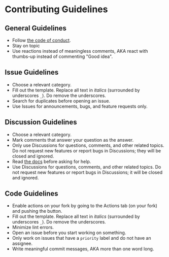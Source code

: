 # Contributing Guidelines

## General Guidelines

-   Follow [the code of conduct](CODE_OF_CONDUCT.md).
-   Stay on topic
-   Use reactions instead of meaningless comments, AKA react with thumbs-up instead of commenting "Good idea".

## Issue Guidelines

-   Choose a relevant category.
-   Fill out the template. Replace all text in _italics_ (surrounded by underscores `_`). Do remove the underscores.
-   Search for duplicates before opening an issue.
-   Use Issues for announcements, bugs, and feature requests only.

## Discussion Guidelines

-   Choose a relevant category.
-   Mark comments that answer your question as the answer.
-   Only use Discussions for questions, comments, and other related topics. Do not request new features or report bugs in Discussions; they will be closed and ignored.
-   Read [the docs](https://auth.onedot.cf/docs) before asking for help.
-   Use Discussions for questions, comments, and other related topics. Do not request new features or report bugs in Discussions; it will be closed and ignored.

## Code Guidelines

-   Enable actions on your fork by going to the Actions tab (on your fork) and pushing the button.
-   Fill out the template. Replace all text in _italics_ (surrounded by underscores `_`). Do remove the underscores.
-   Minimize lint errors.
-   Open an issue before you start working on something.
-   Only work on issues that have a `priority` label and do not have an assignee.
-   Write meaningful commit messages, AKA more than one word long.
